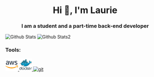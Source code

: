 <h1 align="center">Hi 👋, I'm Laurie</h1>
<h3 align="center">I am a student and a part-time back-end developer</h3>

![Github Stats](https://github-readme-stats.vercel.app/api?username=Pecunia201&include_all_commits=true&hide_rank=true&hide_title=true&hide_border=true&show_icons=true)
![Github Stats2](https://github-readme-stats.vercel.app/api/top-langs/?username=Pecunia201&layout=compact&hide_title=true&hide_border=true)

<h3 align="left">Tools:</h3>
<p align="left"> <a href="https://aws.amazon.com" target="_blank" rel="noreferrer"> <img src="https://raw.githubusercontent.com/devicons/devicon/master/icons/amazonwebservices/amazonwebservices-original-wordmark.svg" alt="aws" width="40" height="40"/> </a> <a href="https://www.docker.com/" target="_blank" rel="noreferrer"> <img src="https://raw.githubusercontent.com/devicons/devicon/master/icons/docker/docker-original-wordmark.svg" alt="docker" width="40" height="40"/> </a> <a href="https://git-scm.com/" target="_blank" rel="noreferrer"> <img src="https://www.vectorlogo.zone/logos/git-scm/git-scm-icon.svg" alt="git" width="40" height="40"/> </a>
